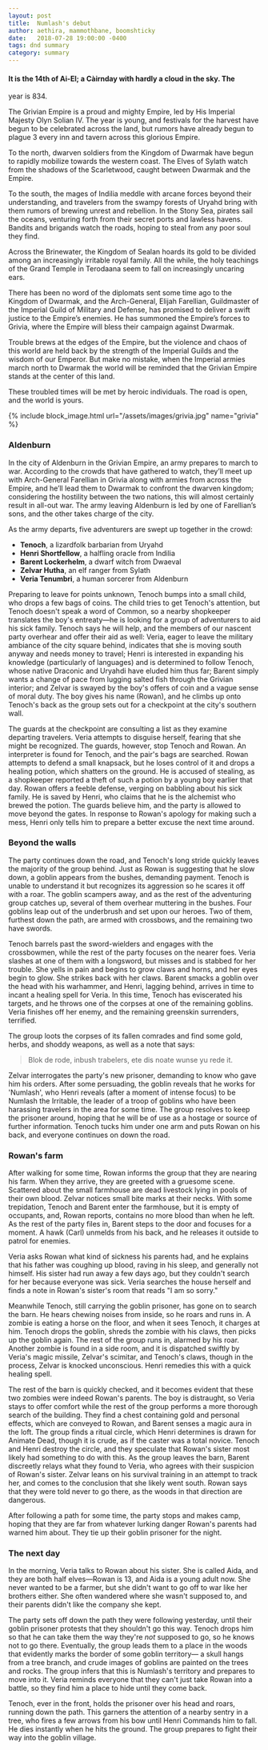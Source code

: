 ```yaml
--- 
layout: post
title:  Numlash's debut
author: aethira, mammothbane, boomshticky
date:   2018-07-28 19:00:00 -0400
tags: dnd summary
category: summary
---
```


#### It is the 14th of Ai-El; a Càirnday with hardly a cloud in the sky. The
year is 834.

The Grivian Empire is a proud and mighty Empire, led by His Imperial Majesty
Olyn Solian IV. The year is young, and festivals for the harvest have begun to
be celebrated across the land,  but rumors have already begun to plague 3 every
inn and tavern across this glorious Empire.

To the north, dwarven soldiers from the Kingdom of Dwarmak have begun to rapidly
mobilize towards the western coast. The Elves of Sylath watch from the shadows
of the Scarletwood, caught between Dwarmak and the Empire.

To the south, the mages of Indilia meddle with arcane forces beyond their
understanding, and travelers from the swampy forests of Uryahd bring with them
rumors of brewing unrest and rebellion. In the Stony Sea, pirates sail the
oceans, venturing forth from their secret ports and lawless havens. Bandits and
brigands watch the roads, hoping to steal from any poor soul they find.

Across the Brinewater, the Kingdom of Sealan hoards its gold to be divided among
an increasingly irritable royal family. All the while, the holy teachings of the
Grand Temple in Terodaana seem to fall on increasingly uncaring ears.

There has been no word of the diplomats sent some time ago to the Kingdom of
Dwarmak, and the Arch-General, Elijah Farellian, Guildmaster of the Imperial
Guild of Military and Defense, has promised to deliver a swift justice to the
Empire’s enemies. He has summoned the Empire’s forces to Grivia, where the
Empire will bless their campaign against Dwarmak.

Trouble brews at the edges of the Empire, but the violence and chaos of this
world are held back by the strength of the Imperial Guilds and the wisdom of our
Emperor. But make no mistake, when the Imperial armies march north to Dwarmak
the world will be reminded that the Grivian Empire stands at the center of this
land.

These troubled times will be met by heroic individuals. The road is open, and
the world is yours.

{% include block_image.html url="/assets/images/grivia.jpg" name="grivia" %}


### Aldenburn
In the city of Aldenburn in the Grivian Empire, an army prepares
to march to war. According to the crowds that have gathered to watch, they’ll
meet up with Arch-General Farellian in Grivia along with armies from across the
Empire, and he’ll lead them to Dwarmak to confront the dwarven kingdom;
considering the hostility between the two nations, this will almost certainly
result in all-out war. The army leaving Aldenburn is led by one of Farellian’s
sons, and the other takes charge of the city.

As the army departs, five adventurers are swept up together in the crowd:

- **Tenoch**, a lizardfolk barbarian from Uryahd
- **Henri Shortfellow**, a halfling oracle from Indilia
- **Barent Lockerhelm**, a dwarf witch from Dwaeval
- **Zelvar Hutha**, an elf ranger from Sylath
- **Veria Tenumbri**, a human sorcerer from Aldenburn

Preparing to leave for points unknown, Tenoch bumps into a small child, who
drops a few bags of coins. The child tries to get Tenoch's attention, but Tenoch
doesn't speak a word of Common, so a nearby shopkeeper translates the boy's
entreaty&mdash;he is looking for a group of adventurers to aid his sick family.
Tenoch says he will help, and the members of our nascent party overhear and
offer their aid as well: Veria, eager to leave the military ambiance of the city
square behind, indicates that she is moving south anyway and needs money to
travel; Henri is interested in expanding his knowledge (particularly of
languages) and is determined to follow Tenoch, whose native Draconic and Uryahdi
have eluded him thus far; Barent simply wants a change of pace from lugging
salted fish through the Grivian interior; and Zelvar is swayed by the boy's
offers of coin and a vague sense of moral duty. The boy gives his name (Rowan),
and he climbs up onto Tenoch's back as the group sets out for a checkpoint at
the city's southern wall.

The guards at the checkpoint are consulting a list as they examine departing
travelers. Veria attempts to disguise herself, fearing that she might be
recognized. The guards, however, stop Tenoch and Rowan. An interpreter is found
for Tenoch, and the pair's bags are searched. Rowan attempts to defend a small
knapsack, but he loses control of it and drops a healing potion, which shatters
on the ground. He is accused of stealing, as a shopkeeper reported a theft of
such a potion by a young boy earlier that day. Rowan offers a feeble defense,
verging on babbling about his sick family. He is saved by Henri, who claims that
he is the alchemist who brewed the potion. The guards believe him, and the party
is allowed to move beyond the gates. In response to Rowan's apology for making
such a mess, Henri only tells him to prepare a better excuse the next time
around.


### Beyond the walls
The party continues down the road, and Tenoch's long stride
quickly leaves the majority of the group behind. Just as Rowan is suggesting
that he slow down, a goblin appears from the bushes, demanding payment. Tenoch
is unable to understand it but recognizes its aggression so he scares it off
with a roar. The goblin scampers away, and as the rest of the adventuring group
catches up, several of them overhear muttering in the bushes. Four goblins leap
out of the underbrush and set upon our heroes. Two of them, furthest down the
path, are armed with crossbows, and the remaining two have swords.

Tenoch barrels past the sword-wielders and engages with the crossbowmen, while
the rest of the party focuses on the nearer foes. Veria slashes at one of them
with a longsword, but misses and is stabbed for her trouble. She yells in pain
and begins to grow claws and horns, and her eyes begin to glow. She strikes back
with her claws. Barent smacks a goblin over the head with his warhammer, and
Henri, lagging behind, arrives in time to incant a healing spell for Veria. In
this time, Tenoch has eviscerated his targets, and he throws one of the corpses
at one of the remaining goblins. Veria finishes off her enemy, and the remaining
greenskin surrenders, terrified.

The group loots the corpses of its fallen comrades and find some gold, herbs,
and shoddy weapons, as well as a note that says:

> Blok de rode, inbush trabelers, ete dis noate wunse yu rede it.

Zelvar interrogates the party's new prisoner, demanding to know who gave him his
orders. After some persuading, the goblin reveals that he works for 'Numlash',
who Henri reveals (after a moment of intense focus) to be Numlash the Irritable,
the leader of a troop of goblins who have been harassing travelers in the area
for some time. The group resolves to keep the prisoner around, hoping that he
will be of use as a hostage or source of further information.  Tenoch tucks him
under one arm and puts Rowan on his back, and everyone continues on down the
road.


### Rowan's farm
After walking for some time, Rowan informs the group that they
are nearing his farm. When they arrive, they are greeted with a gruesome scene.
Scattered about the small farmhouse are dead livestock lying in pools of their
own blood. Zelvar notices small bite marks at their necks. With some
trepidation, Tenoch and Barent enter the farmhouse, but it is empty of
occupants, and, Rowan reports, contains no more blood than when he left. As the
rest of the party files in, Barent steps to the door and focuses for a moment. A
hawk (Carl) unmelds from his back, and he releases it outside to patrol for
enemies.

Veria asks Rowan what kind of sickness his parents had, and he explains that his
father was coughing up blood, raving in his sleep, and generally not himself.
His sister had run away a few days ago, but they couldn't search for her because
everyone was sick. Veria searches the house herself and finds a note in Rowan's
sister's room that reads "I am so sorry."

Meanwhile Tenoch, still carrying the goblin prisoner, has gone on to search the
barn. He hears chewing noises from inside, so he roars and runs in. A zombie is
eating a horse on the floor, and when it sees Tenoch, it charges at him.  Tenoch
drops the goblin, shreds the zombie with his claws, then picks up the goblin
again. The rest of the group runs in, alarmed by his roar. Another zombie is
found in a side room, and it is dispatched swiftly by Veria's magic missile,
Zelvar's scimitar, and Tenoch's claws, though in the process, Zelvar is knocked
unconscious. Henri remedies this with a quick healing spell.

The rest of the barn is quickly checked, and it becomes evident that these two
zombies were indeed Rowan's parents. The boy is distraught, so Veria stays to
offer comfort while the rest of the group performs a more thorough search of the
building. They find a chest containing gold and personal effects, which are
conveyed to Rowan, and Barent senses a magic aura in the loft. The group finds a
ritual circle, which Henri determines is drawn for Animate Dead, though it is
crude, as if the caster was a total novice. Tenoch and Henri destroy the circle,
and they speculate that Rowan's sister most likely had something to do with
this. As the group leaves the barn, Barent discreetly relays what they found to
Veria, who agrees with their suspicion of Rowan's sister. Zelvar leans on his
survival training in an attempt to track her, and comes to the conclusion that
she likely went south. Rowan says that they were told never to go there, as the
woods in that direction are dangerous.

After following a path for some time, the party stops and makes camp, hoping
that they are far from whatever lurking danger Rowan's parents had warned him
about. They tie up their goblin prisoner for the night.


### The next day
In the morning, Veria talks to Rowan about his sister. She is
called Aida, and they are both half elves&mdash;Rowan is 13, and Aida is a young
adult now. She never wanted to be a farmer, but she didn't want to go off to war
like her brothers either.  She often wandered where she wasn't supposed to, and
their parents didn't like the company she kept.

The party sets off down the path they were following yesterday, until their
goblin prisoner protests that they shouldn't go this way. Tenoch drops him so
that he can take them the way they're *not* supposed to go, so he knows not to
go there.  Eventually, the group leads them to a place in the woods that
evidently marks the border of some goblin territory&mdash; a skull hangs from a
tree branch, and crude images of goblins are painted on the trees and rocks. The
group infers that this is Numlash's territory and prepares to move into it.
Veria reminds everyone that they can't just take Rowan into a battle, so they
find him a place to hide until they come back.

Tenoch, ever in the front, holds the prisoner over his head and roars, running
down the path. This garners the attention of a nearby sentry in a tree, who
fires a few arrows from his bow until Henri Commands him to fall. He dies
instantly when he hits the ground. The group prepares to fight their way into
the goblin village.
